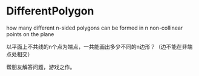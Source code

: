 # DifferentPolygon
how many different n-sided polygons can be formed in n non-collinear points on the plane

以平面上不共线的n个点为端点，一共能画出多少不同的n边形？（边不能在非端点处相交）

帮朋友解答问题，游戏之作。
